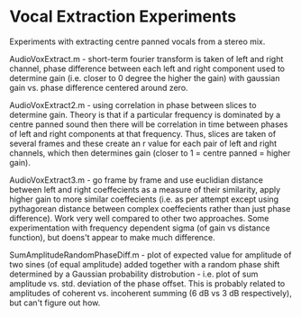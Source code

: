 # Vocal Extraction Experiments
Experiments with extracting centre panned vocals from a stereo mix.

AudioVoxExtract.m - short-term fourier transform is taken of left and right channel, phase difference between each left and right component used to determine gain (i.e. closer to 0 degree the higher the gain) with gaussian gain vs. phase difference centered around zero.

AudioVoxExtract2.m - using correlation in phase between slices to determine gain. Theory is that if a particular frequency is dominated by a centre panned sound then there will be correlation in time between phases of left and right components at that frequency. Thus, slices are taken of several frames and these create an r value for each pair of left and right channels, which then determines gain (closer to 1 = centre panned = higher gain).

AudioVoxExtract3.m - go frame by frame and use euclidian distance between left and right coeffecients as a measure of their similarity, apply higher gain to more similar coeffecients (i.e. as per attempt except using pythagorean distance between complex coeffecients rather than just phase difference). Work very well compared to other two approaches. Some experimentation with frequency dependent sigma (of gain vs distance function), but doens't appear to make much difference.

SumAmplitudeRandomPhaseDiff.m - plot of expected value for amplitude of two sines (of equal amplitude) added together with a random phase shift determined by a Gaussian probability distrobution - i.e. plot of sum amplitude vs. std. deviation of the phase offset. This is probably related to amplitudes of coherent vs. incoherent summing (6 dB vs 3 dB respectively), but can't figure out how.
